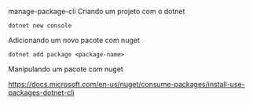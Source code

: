 manage-package-cli
Criando um projeto com o dotnet
    
    dotnet new console

Adicionando um novo pacote com nuget

    dotnet add package <package-name>

Manipulando um pacote com nuget

https://docs.microsoft.com/en-us/nuget/consume-packages/install-use-packages-dotnet-cli
